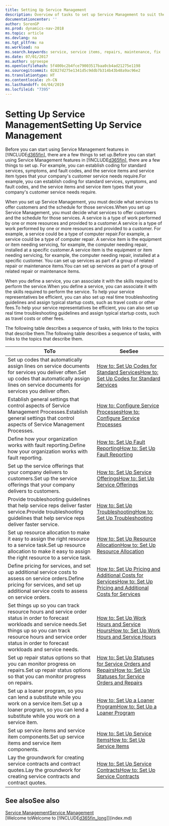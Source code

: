 ```yaml
---
title: Setting Up Service Management
description: Overview of tasks to set up Service Management to suit the way that your organizations manages its services.
documentationcenter: ''
author: SorenGP
ms.prod: dynamics-nav-2018
ms.topic: article
ms.devlang: na
ms.tgt_pltfrm: na
ms.workload: na
ms.search.keywords: service, service items, repairs, maintenance, fix
ms.date: 07/01/2017
ms.author: sgroespe
ms.openlocfilehash: 5f400bc2b4fce79003517baa0cb4ad21275e1198
ms.sourcegitcommit: 02827d275e1341d5c9ddb7b314b43b48a9ac96e2
ms.translationtype: HT
ms.contentlocale: zh-CN
ms.lasthandoff: 04/04/2019
ms.locfileid: "7395"
---
```

# <a name="setting-up-service-management"></a><span data-ttu-id="f2cff-103">Setting Up Service Management</span><span class="sxs-lookup"><span data-stu-id="f2cff-103">Setting Up Service Management</span></span>
<span data-ttu-id="f2cff-104">Before you can start using Service Management features in [!INCLUDE[d365fin](includes/d365fin_md.md)], there are a few things to set up.</span><span class="sxs-lookup"><span data-stu-id="f2cff-104">Before you can start using Service Management features in [!INCLUDE[d365fin](includes/d365fin_md.md)], there are a few things to set up.</span></span> <span data-ttu-id="f2cff-105">For example, you can establish coding for standard services, symptoms, and fault codes, and the service items and service item types that your company's customer service needs require.</span><span class="sxs-lookup"><span data-stu-id="f2cff-105">For example, you can establish coding for standard services, symptoms, and fault codes, and the service items and service item types that your company's customer service needs require.</span></span>  

<span data-ttu-id="f2cff-106">When you set up Service Management, you must decide what services to offer customers and the schedule for those services.</span><span class="sxs-lookup"><span data-stu-id="f2cff-106">When you set up Service Management, you must decide what services to offer customers and the schedule for those services.</span></span> <span data-ttu-id="f2cff-107">A service is a type of work performed by one or more resources and provided to a customer.</span><span class="sxs-lookup"><span data-stu-id="f2cff-107">A service is a type of work performed by one or more resources and provided to a customer.</span></span> <span data-ttu-id="f2cff-108">For example, a service could be a type of computer repair.</span><span class="sxs-lookup"><span data-stu-id="f2cff-108">For example, a service could be a type of computer repair.</span></span> <span data-ttu-id="f2cff-109">A service item is the equipment or item needing servicing, for example, the computer needing repair, installed at a specific customer.</span><span class="sxs-lookup"><span data-stu-id="f2cff-109">A service item is the equipment or item needing servicing, for example, the computer needing repair, installed at a specific customer.</span></span> <span data-ttu-id="f2cff-110">You can set up services as part of a group of related repair or maintenance items.</span><span class="sxs-lookup"><span data-stu-id="f2cff-110">You can set up services as part of a group of related repair or maintenance items.</span></span>  
  
<span data-ttu-id="f2cff-111">When you define a service, you can associate it with the skills required to perform the service.</span><span class="sxs-lookup"><span data-stu-id="f2cff-111">When you define a service, you can associate it with the skills required to perform the service.</span></span> <span data-ttu-id="f2cff-112">To help your service representatives be efficient, you can also set up real time troubleshooting guidelines and assign typical startup costs, such as travel costs or other fees.</span><span class="sxs-lookup"><span data-stu-id="f2cff-112">To help your service representatives be efficient, you can also set up real time troubleshooting guidelines and assign typical startup costs, such as travel costs or other fees.</span></span>  

<span data-ttu-id="f2cff-113">The following table describes a sequence of tasks, with links to the topics that describe them.</span><span class="sxs-lookup"><span data-stu-id="f2cff-113">The following table describes a sequence of tasks, with links to the topics that describe them.</span></span>  
  
| <span data-ttu-id="f2cff-114">To</span><span class="sxs-lookup"><span data-stu-id="f2cff-114">To</span></span> | <span data-ttu-id="f2cff-115">See</span><span class="sxs-lookup"><span data-stu-id="f2cff-115">See</span></span> |
| --- | --- |
| <span data-ttu-id="f2cff-116">Set up codes that automatically assign lines on service documents for services you deliver often.</span><span class="sxs-lookup"><span data-stu-id="f2cff-116">Set up codes that automatically assign lines on service documents for services you deliver often.</span></span> |[<span data-ttu-id="f2cff-117">How to: Set Up Codes for Standard Services</span><span class="sxs-lookup"><span data-stu-id="f2cff-117">How to: Set Up Codes for Standard Services</span></span>](service-how-setup-service-coding.md)|
| <span data-ttu-id="f2cff-118">Establish general settings that control aspects of Service Management Processes.</span><span class="sxs-lookup"><span data-stu-id="f2cff-118">Establish general settings that control aspects of Service Management Processes.</span></span>|[<span data-ttu-id="f2cff-119">How to: Configure Service Processes</span><span class="sxs-lookup"><span data-stu-id="f2cff-119">How to: Configure Service Processes</span></span>](service-setup-service-processes.md)|
| <span data-ttu-id="f2cff-120">Define how your organization works with fault reporting.</span><span class="sxs-lookup"><span data-stu-id="f2cff-120">Define how your organization works with fault reporting.</span></span> |[<span data-ttu-id="f2cff-121">How to: Set Up Fault Reporting</span><span class="sxs-lookup"><span data-stu-id="f2cff-121">How to: Set Up Fault Reporting</span></span>](service-how-setup-fault-reporting.md) |
| <span data-ttu-id="f2cff-122">Set up the service offerings that your company delivers to customers.</span><span class="sxs-lookup"><span data-stu-id="f2cff-122">Set up the service offerings that your company delivers to customers.</span></span>|[<span data-ttu-id="f2cff-123">How to: Set Up Service Offerings</span><span class="sxs-lookup"><span data-stu-id="f2cff-123">How to: Set Up Service Offerings</span></span>](service-how-setup-service-offerings.md)|
| <span data-ttu-id="f2cff-124">Provide troubleshooting guidelines that help service reps deliver faster service.</span><span class="sxs-lookup"><span data-stu-id="f2cff-124">Provide troubleshooting guidelines that help service reps deliver faster service.</span></span> |[<span data-ttu-id="f2cff-125">How to: Set Up Troubleshooting</span><span class="sxs-lookup"><span data-stu-id="f2cff-125">How to: Set Up Troubleshooting</span></span>](service-how-setup-troubleshooting.md) |
| <span data-ttu-id="f2cff-126">Set up resource allocation to make it easy to assign the right resource to a service task.</span><span class="sxs-lookup"><span data-stu-id="f2cff-126">Set up resource allocation to make it easy to assign the right resource to a service task.</span></span> |[<span data-ttu-id="f2cff-127">How to: Set Up Resource Allocation</span><span class="sxs-lookup"><span data-stu-id="f2cff-127">How to: Set Up Resource Allocation</span></span>](service-how-setup-resource-allocation.md) |
| <span data-ttu-id="f2cff-128">Define pricing for services, and set up additional service costs to assess on service orders.</span><span class="sxs-lookup"><span data-stu-id="f2cff-128">Define pricing for services, and set up additional service costs to assess on service orders.</span></span> |[<span data-ttu-id="f2cff-129">How to: Set Up Pricing and Additional Costs for Services</span><span class="sxs-lookup"><span data-stu-id="f2cff-129">How to: Set Up Pricing and Additional Costs for Services</span></span>](service-how-setup-service-costs-pricing.md)|
| <span data-ttu-id="f2cff-130">Set things up so you can track resource hours and service order status in order to forecast workloads and service needs.</span><span class="sxs-lookup"><span data-stu-id="f2cff-130">Set things up so you can track resource hours and service order status in order to forecast workloads and service needs.</span></span>|[<span data-ttu-id="f2cff-131">How to: Set Up Work Hours and Service Hours</span><span class="sxs-lookup"><span data-stu-id="f2cff-131">How to: Set Up Work Hours and Service Hours</span></span>](service-how-setup-work-service-hours.md)|
| <span data-ttu-id="f2cff-132">Set up repair status options so that you can monitor progress on repairs.</span><span class="sxs-lookup"><span data-stu-id="f2cff-132">Set up repair status options so that you can monitor progress on repairs.</span></span> | [<span data-ttu-id="f2cff-133">How to: Set Up Statuses for Service Orders and Repairs</span><span class="sxs-lookup"><span data-stu-id="f2cff-133">How to: Set Up Statuses for Service Orders and Repairs</span></span>](service-order-repair-status.md)|
| <span data-ttu-id="f2cff-134">Set up a loaner program, so you can lend a substitute while you work on a service item.</span><span class="sxs-lookup"><span data-stu-id="f2cff-134">Set up a loaner program, so you can lend a substitute while you work on a service item.</span></span> |[<span data-ttu-id="f2cff-135">How to: Set Up a Loaner Program</span><span class="sxs-lookup"><span data-stu-id="f2cff-135">How to: Set Up a Loaner Program</span></span>](service-how-setup-loaner-program.md) |
| <span data-ttu-id="f2cff-136">Set up service items and service item components.</span><span class="sxs-lookup"><span data-stu-id="f2cff-136">Set up service items and service item components.</span></span> |[<span data-ttu-id="f2cff-137">How to: Set Up Service Items</span><span class="sxs-lookup"><span data-stu-id="f2cff-137">How to: Set Up Service Items</span></span>](service-how-setup-service-items.md) |
| <span data-ttu-id="f2cff-138">Lay the groundwork for creating service contracts and contract quotes.</span><span class="sxs-lookup"><span data-stu-id="f2cff-138">Lay the groundwork for creating service contracts and contract quotes.</span></span> |[<span data-ttu-id="f2cff-139">How to: Set Up Service Contracts</span><span class="sxs-lookup"><span data-stu-id="f2cff-139">How to: Set Up Service Contracts</span></span>](service-how-setup-service-contracts.md) |

## <a name="see-also"></a><span data-ttu-id="f2cff-140">See also</span><span class="sxs-lookup"><span data-stu-id="f2cff-140">See also</span></span>
[<span data-ttu-id="f2cff-141">Service Management</span><span class="sxs-lookup"><span data-stu-id="f2cff-141">Service Management</span></span>](service-service.md)  
[<span data-ttu-id="f2cff-142">Welcome to</span><span class="sxs-lookup"><span data-stu-id="f2cff-142">Welcome to</span></span> [!INCLUDE[d365fin_long](includes/d365fin_long_md.md)]](index.md)  
